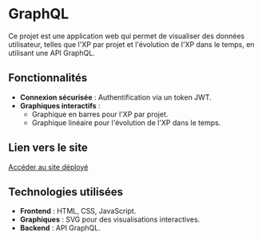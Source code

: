 # GraphQL

Ce projet est une application web qui permet de visualiser des données utilisateur, telles que l'XP par projet et l'évolution de l'XP dans le temps, en utilisant une API GraphQL.

## Fonctionnalités

- **Connexion sécurisée** : Authentification via un token JWT.
- **Graphiques interactifs** :
  - Graphique en barres pour l'XP par projet.
  - Graphique linéaire pour l'évolution de l'XP dans le temps.

## Lien vers le site

[Accéder au site déployé](https://yanisbellahouel.github.io/GraphQL/)

## Technologies utilisées

- **Frontend** : HTML, CSS, JavaScript.
- **Graphiques** : SVG pour des visualisations interactives.
- **Backend** : API GraphQL.